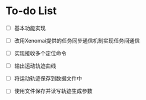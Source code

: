 To-do List
==============

- [ ] 基本功能实现
- [ ] 改用Xenomai提供的任务同步通信机制实现任务间通信
- [ ] 实现接收多个定位命令
- [ ] 输出运动轨迹曲线
- [ ] 将运动轨迹保存到数据文件中
- [ ] 使用文件保存并读写轨迹生成参数

